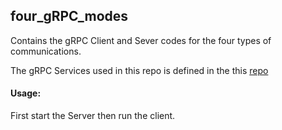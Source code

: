 ## four_gRPC_modes
Contains the gRPC Client and Sever codes for the four types of communications.

The gRPC Services used in this repo is defined in the this [repo](https://github.com/LogeshVel/simple_gRPC)


#### Usage:
  
  First start the Server then run the client.